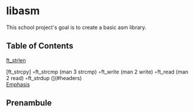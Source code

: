 # libasm
This school project's goal is to create a basic asm library. 

## Table of Contents  
[ft_strlen](#strlen)

[ft_strcpy]
◦ft_strcmp (man 3 strcmp)
◦ft_write (man 2 write)
◦ft_read (man 2 read)
◦ft_strdup (](#headers)  
[Emphasis](#emphasis) 

## Prenambule
